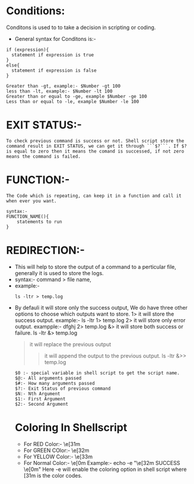 # Conditions:
Conditons is used to to take a decision in scripting or coding.

* General syntax for Conditons is:-
```
if (expression){
  statement if expression is true
} 
else{
  statement if expression is false
}
```
```
Greater than -gt, example:- $Number -gt 100
less than -lt, example:- $Number -lt 100
Greater than or equal to -ge, example $Number -ge 100
Less than or equal to -le, example $Number -le 100
```
# EXIT STATUS:-
    To check previous command is success or not. Shell script store the command result in EXIT STATUS, we can get it through ```$?```. If $? is equal to zero then it means the comand is successed, if not zero means the command is failed.
# FUNCTION:-
    The Code which is repeating, can keep it in a function and call it when ever you want.
```
syntax:-
FUNCTION_NAME(){
    statements to run
}
```
# REDIRECTION:- 
* This will help to store the output of a command to a perticular file, generally it is used to store the logs.
* syntax:- command > file name, 
* example:- 
    ```
    ls -ltr > temp.log
    ```
* By defauli it will store only the success output, We do have three other options to choose which outputs want to store.
  1> it will store the success output. example:- ls -ltr 1> temp.log
  2> it will store only error output. exampple:- dfghj 2> temp.log
  &> it will store both success or failure. ls -ltr &> temp.log
  > it will replace the previous output
  >> it will append the output to the previous output. ls -ltr &>> temp.log
  ```
  $0 :- special variable in shell script to get the script name.
  $@:- All arguments passed
  $#:- How many arguments passed
  $?:- Exit Status of previous command
  $N:- Nth Argument
  $1:- First Argument
  $2:- Second Argument

  ```
  # Coloring In Shellscript
  * For RED Color:- \e[31m
  * For GREEN COlor:- \e[32m
  * For YELLOW Color:- \e[33m
  * For Normal Color:- \e[0m
  Example:- echo -e "\e[32m SUCCESS \e[0m"
  Here -e will enable the coloring option in shell script where [31m is the color codes.


